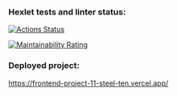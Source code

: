### Hexlet tests and linter status:
[![Actions Status](https://github.com/Droletor/frontend-project-11/actions/workflows/hexlet-check.yml/badge.svg)](https://github.com/Droletor/frontend-project-11/actions)

[![Maintainability Rating](https://sonarcloud.io/api/project_badges/measure?project=Droletor_frontend-project-11&metric=sqale_rating)](https://sonarcloud.io/summary/new_code?id=Droletor_frontend-project-11)

### Deployed project:
https://frontend-project-11-steel-ten.vercel.app/